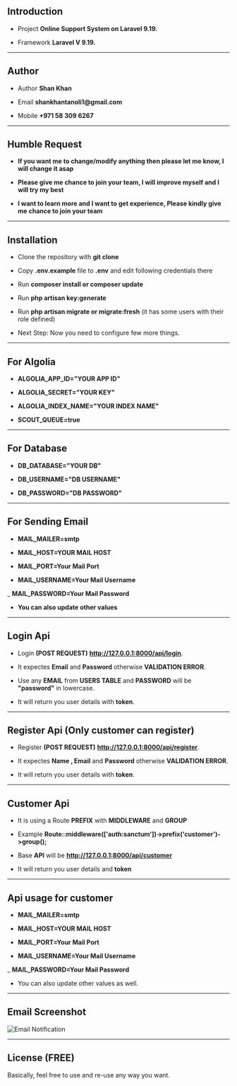 ## Introduction

- Project __Online Support System on Laravel 9.19.__

- Framework __Laravel V 9.19.__

---
## Author

- Author __Shan Khan__

- Email __shankhantanoli1@gmail.com__

- Mobile __+971 58 309 6267__

---

## Humble Request

- __If you want me to change/modify anything then please let me know, I will change it asap__

- __Please give me chance to join your team, I will improve myself and I will try my best__

- __I want to learn more and I want to get experience, Please kindly give me chance to join your team__

---

## Installation

- Clone the repository with __git clone__

- Copy __.env.example__ file to __.env__ and edit following credentials there

- Run __composer install or composer update__

- Run __php artisan key:generate__

- Run __php artisan migrate or migrate:fresh__ (it has some users with their role defined)

- Next Step: Now you need to configure few more things.
---
## For Algolia

- __ALGOLIA_APP_ID="YOUR APP ID"__

- __ALGOLIA_SECRET="YOUR KEY"__

- __ALGOLIA_INDEX_NAME="YOUR INDEX NAME"__

- __SCOUT_QUEUE=true__

---
## For Database
- __DB_DATABASE="YOUR DB"__

- __DB_USERNAME="DB USERNAME"__

- __DB_PASSWORD="DB PASSWORD"__

---
## For Sending Email

- __MAIL_MAILER=smtp__

- __MAIL_HOST=YOUR MAIL HOST__

- __MAIL_PORT=Your Mail Port__

- __MAIL_USERNAME=Your Mail Username__

_ __MAIL_PASSWORD=Your Mail Password__

- __You can also update other values__

---

## Login Api

- Login __(POST REQUEST)__ __http://127.0.0.1:8000/api/login__.

- It expectes __Email__ and __Password__ otherwise __VALIDATION ERROR__.

- Use any __EMAIL__ from __USERS TABLE__ and __PASSWORD__ will be __"password"__ in lowercase.

- It will return you user details with __token__.

---

## Register Api (Only customer can register)

- Register __(POST REQUEST)__ __http://127.0.0.1:8000/api/register__.

- It expectes __Name , Email__ and __Password__ otherwise __VALIDATION ERROR__.

- It will return you user details with __token__. 

---

## Customer Api

- It is using a Route __PREFIX__ with __MIDDLEWARE__ and __GROUP__

- Example __Route::middleware(['auth:sanctum'])->prefix('customer')->group();__

- Base __API__ will be __http://127.0.0.1:8000/api/customer__

- It will return you user details and __token__ 

---
## Api usage for customer

- __MAIL_MAILER=smtp__

- __MAIL_HOST=YOUR MAIL HOST__

- __MAIL_PORT=Your Mail Port__

- __MAIL_USERNAME=Your Mail Username__

_ __MAIL_PASSWORD=Your Mail Password__

- You can also update other values as well.

---

## Email Screenshot
![Email Notification](https://laraveldaily.com/wp-content/uploads/2019/11/Screen-Shot-2019-11-15-at-6.17.59-PM.png)

---

## License (FREE)

Basically, feel free to use and re-use any way you want.
